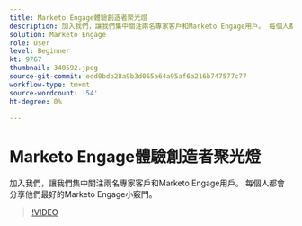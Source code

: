 ```yaml
---
title: Marketo Engage體驗創造者聚光燈
description: 加入我們，讓我們集中關注兩名專家客戶和Marketo Engage用戶。 每個人都會分享他們最好的Marketo Engage小竅門。
solution: Marketo Engage
role: User
level: Beginner
kt: 9767
thumbnail: 340592.jpeg
source-git-commit: edd0bdb28a9b3d065a64a95af6a216b747577c77
workflow-type: tm+mt
source-wordcount: '54'
ht-degree: 0%

---
```


# Marketo Engage體驗創造者聚光燈

加入我們，讓我們集中關注兩名專家客戶和Marketo Engage用戶。 每個人都會分享他們最好的Marketo Engage小竅門。

>[!VIDEO](https://video.tv.adobe.com/v/340592/?quality=12&learn=on)
